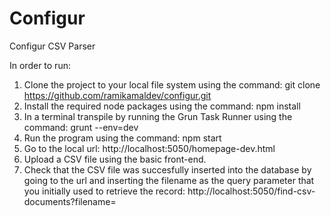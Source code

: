 # Configur

Configur CSV Parser

In order to run:
1. Clone the project to your local file system using the command: git clone https://github.com/ramikamaldev/configur.git
2. Install the required node packages using the command: npm install
3. In a terminal transpile by running the Grun Task Runner using the command: grunt --env=dev
4. Run the program using the command: npm start
5. Go to the local url: http://localhost:5050/homepage-dev.html
6. Upload a CSV file using the basic front-end.
7. Check that the CSV file was succesfully inserted into the database by going to the url and inserting the filename as the query parameter that you initially used to retrieve the record: http://localhost:5050/find-csv-documents?filename=